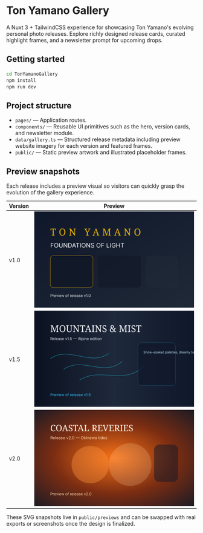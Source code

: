 # Ton Yamano Gallery

A Nuxt 3 + TailwindCSS experience for showcasing Ton Yamano's evolving personal photo releases. Explore richly designed release cards, curated highlight frames, and a newsletter prompt for upcoming drops.

## Getting started

```bash
cd TonYamanoGallery
npm install
npm run dev
```

## Project structure

- `pages/` — Application routes.
- `components/` — Reusable UI primitives such as the hero, version cards, and newsletter module.
- `data/gallery.ts` — Structured release metadata including preview website imagery for each version and featured frames.
- `public/` — Static preview artwork and illustrated placeholder frames.

## Preview snapshots

Each release includes a preview visual so visitors can quickly grasp the evolution of the gallery experience.

| Version | Preview |
| ------- | ------- |
| v1.0    | ![Version 1 preview](TonYamanoGallery/public/previews/version-1.svg) |
| v1.5    | ![Version 1.5 preview](TonYamanoGallery/public/previews/version-2.svg) |
| v2.0    | ![Version 2.0 preview](TonYamanoGallery/public/previews/version-3.svg) |

These SVG snapshots live in `public/previews` and can be swapped with real exports or screenshots once the design is finalized.
